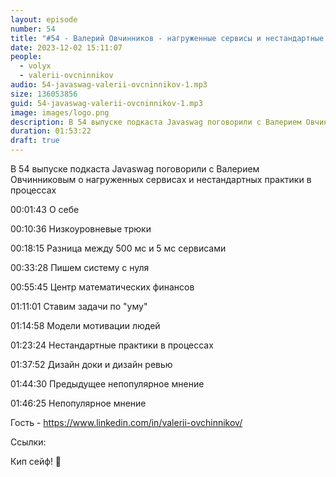 ```yaml
---
layout: episode
number: 54
title: "#54 - Валерий Овчинников - нагруженные сервисы и нестандартные практики в процессах"
date: 2023-12-02 15:11:07
people:
  - volyx
  - valerii-ovcninnikov
audio: 54-javaswag-valerii-ovcninnikov-1.mp3
size: 136053856         
guid: 54-javaswag-valerii-ovcninnikov-1.mp3
image: images/logo.png
description: В 54 выпуске подкаста Javaswag поговорили с Валерием Овчинниковым о нагруженных сервисах и нестандартных практики в процессах
duration: 01:53:22
draft: true
---
```


В 54 выпуске подкаста Javaswag поговорили с Валерием Овчинниковым о нагруженных сервисах и нестандартных практики в процессах


00:01:43 О себе

00:10:36 Низкоуровневые трюки

00:18:15 Разница между 500 мс и 5 мс сервисами

00:33:28 Пишем систему с нуля

00:55:45 Центр математических финансов

01:11:01 Ставим задачи по "уму"

01:14:58 Модели мотивации людей

01:23:24 Нестандартные практики в процессах

01:37:52 Дизайн доки и дизайн ревью

01:44:30 Предыдущее непопулярное мнение

01:46:25 Непопулярное мнение


Гость - https://www.linkedin.com/in/valerii-ovchinnikov/

Ссылки:


Кип сейф! 🖖